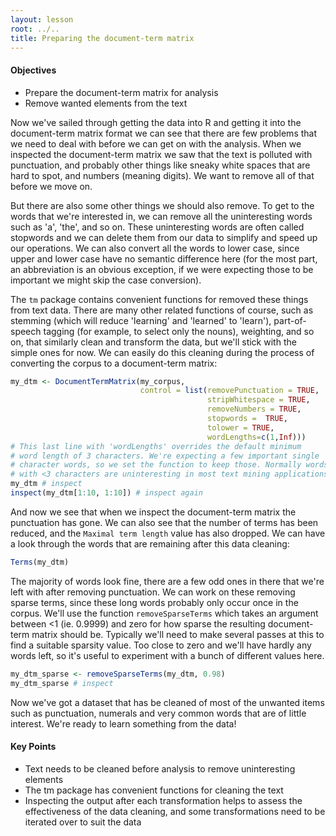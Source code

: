 ```yaml
---
layout: lesson
root: ../..
title: Preparing the document-term matrix
---
```

<div class="objectives" markdown="1">

#### Objectives
*   Prepare the document-term matrix for analysis
*   Remove wanted elements from the text
  

</div>

Now we've sailed through getting the data into R and getting it into the document-term matrix format we can see that there are few problems that we need to deal with before we can get on with the analysis. When we inspected the document-term matrix we saw that the text is polluted with punctuation, and probably other things like sneaky white spaces that are hard to spot, and numbers (meaning digits). We want to remove all of that before we move on. 

But there are also some other things we should also remove. To get to the words that we're interested in, we can remove all the uninteresting words such as 'a', 'the', and so on. These uninteresting words are often called stopwords and we can delete them from our data to simplify and speed up our operations. We can also convert all the words to lower case, since upper and lower case have no semantic difference here (for the most part, an abbreviation is an obvious exception, if we were expecting those to be important we might skip the case conversion).  

The `tm` package contains convenient functions for removed these things from text data. There are many other related functions of course, such as stemming (which will reduce 'learning' and 'learned' to 'learn'), part-of-speech tagging (for example, to select only the nouns), weighting, and so on, that similarly clean and transform the data, but we'll stick with the simple ones for now. We can easily do this cleaning during the process of converting the corpus to a document-term matrix:


```r
my_dtm <- DocumentTermMatrix(my_corpus, 
                             control = list(removePunctuation = TRUE, 
                                            stripWhitespace = TRUE,
                                            removeNumbers = TRUE, 
                                            stopwords =  TRUE, 
                                            tolower = TRUE, 
                                            wordLengths=c(1,Inf)))
# This last line with 'wordLengths' overrides the default minimum
# word length of 3 characters. We're expecting a few important single
# character words, so we set the function to keep those. Normally words
# with <3 characters are uninteresting in most text mining applications
my_dtm # inspect
inspect(my_dtm[1:10, 1:10]) # inspect again
```

And now we see that when we inspect the document-term matrix the punctuation has gone. We can also see that the number of terms has been reduced, and the `Maximal term length` value has also dropped. We can have a look through the words that are remaining after this data cleaning:


```r
Terms(my_dtm)
```

The majority of words look fine, there are a few odd ones in there that we're left with after removing punctuation. We can work on these removing sparse terms, since these long words probably only occur once in the corpus. We'll use the function `removeSparseTerms` which takes an argument between <1 (ie. 0.9999) and zero for how sparse the resulting document-term matrix should be. Typically we'll need to make several passes at this to find a suitable sparsity value. Too close to zero and we'll have hardly any words left, so it's useful to experiment with a bunch of different values here.  


```r
my_dtm_sparse <- removeSparseTerms(my_dtm, 0.98)
my_dtm_sparse # inspect
```

Now we've got a dataset that has be cleaned of most of the unwanted items such as punctuation, numerals and very common words that are of little interest. We're ready to learn something from the data!

<div class="keypoints" markdown="1">

#### Key Points
*   Text needs to be cleaned before analysis to remove uninteresting elements
*   The tm package has convenient functions for cleaning the text
*   Inspecting the output after each transformation helps to assess the effectiveness of the data cleaning, and some transformations need to be iterated over to suit the data

</div>
